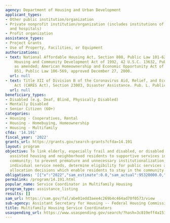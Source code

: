 ```yaml
---
agency: Department of Housing and Urban Development
applicant_types:
- Other public institution/organization
- Private nonprofit institution/organization (includes institutions of higher education
  and hospitals)
- Profit organization
assistance_types:
- Project Grants
- Use of Property, Facilities, or Equipment
authorizations:
- text: National Affordable Housing Act, Section 808, Public Law 101-625, as amended;
    Housing and Community Development Act of 1992, 42 U.S.C. 13632, Public Law 104-104,
    as amended; American Homeownership and Economic Opportunity Act of 2000, Section
    851, Public Law 106-569, approved December 27, 2000.
  url: null
- text: Title XII of Division B of the Coronavirus Aid, Relief, and Economic Security
    Act (CARES Act), Section 23003, Disaster Assistance. Pub. L. Public Law 116-136.
  url: null
beneficiary_types:
- Disabled (e.g. Deaf, Blind, Physically Disabled)
- Mentally Disabled
- Senior Citizen (60+)
categories:
- Housing - Cooperatives, Rental
- Housing - Homebuying, Homeownership
- Housing - Multifamily
cfda: '14.191'
fiscal_year: '2022'
grants_url: https://grants.gov/search-grants?cfda=14.191
layout: program
objective: To link elderly, especially frail and disabled, or disabled non-elderly
  assisted housing and neighborhood residents to supportive services in the general
  community; to prevent premature and unnecessary institutionalization; and, to assess
  individual service needs, determine eligibility for public services and make resource
  allocation decisions which enable residents to stay in the community longer.
obligations: '[{"x":"2022","sam_estimate":0.0,"sam_actual":95320000.0,"usa_spending_actual":106114493.49},{"x":"2023","sam_estimate":112000000.0,"sam_actual":0.0,"usa_spending_actual":101322095.65},{"x":"2024","sam_estimate":112000000.0,"sam_actual":0.0,"usa_spending_actual":49206276.31}]'
permalink: /program/14.191.html
popular_name: Service Coordinator in Multifamily Housing
program_type: assistance_listing
results: []
sam_url: https://sam.gov/fal/abe01edd3aee4c269b4c464ad70f0573/view
sub-agency: Assistant Secretary for Housing -- Federal Housing Commissioner
title: Multifamily Housing Service Coordinators
usaspending_url: https://www.usaspending.gov/search/?hash=3c819eff4a1517e7191e2fc5e6f1c818
---
```

